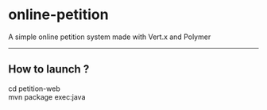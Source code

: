 # online-petition
A simple online petition system made with Vert.x and Polymer

------
## How to launch ?
cd petition-web<br/>
mvn package exec:java